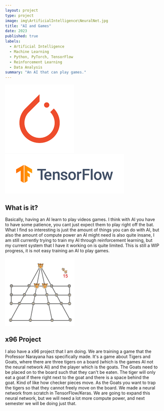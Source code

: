 ```yaml
---
layout: project
type: project
image: img\ArtificialIntelligence\NeuralNet.jpg
title: "AI and Games"
date: 2023
published: true
labels:
  - Artificial Intelligence
  - Machine Learning
  - Python, PyTorch, TensorFlow
  - Reinforcement Learning
  - Data Analysis
summary: "An AI that can play games."
---
```


<img class="img-fluid" src="../img/ArtificialIntelligence/PyTorch.png">
<img class="img-fluid" src="../img/ArtificialIntelligence/TensorFlow.png">

## What is it?

Basically, having an AI learn to play videos games. I think with AI you have to have some patience, you cant just expect them to play right off the bat. What I find so interesting is just the amount of things you can do with AI, but also the amount of compute power an AI might need is also quite insane, I am still currently trying to train my AI through reinforcement learning, but my current system that I have it working on is quite limited. This is still a WIP progress, it is not easy training an AI to play games.

<img class="img-fluid" src="../img/ArtificialIntelligence/TigersAndGoats.png">

## x96 Project

I also have a x96 project that I am doing. We are training a game that the Professor Narayana has specifically made. It's a game about Tigers and Goats, where there are three tigers on a board (which is the games AI not the neural network AI) and the player which is the goats. The Goats need to be placed on to the board such that they can't be eaten. The tiger will only eat a goat if there right next to the goat and there is a space behind the goat. Kind of like how checker pieces move. As the Goats you want to trap the tigers so that they cannot freely move on the board. We made a neural network from scratch in TensorFlow/Keras. We are going to expand this neural network, but we will need a lot more compute power, and next semester we will be doing just that.